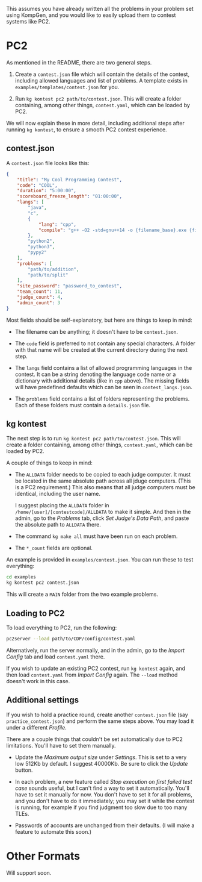 <!-- NOTE TO CONTRIBUTORS: PLEASE DON'T EDIT THIS FILE. -->
<!-- Edit docs_src/CONTEST.md instead, then run './makedocs'. -->


This assumes you have already written all the problems in your problem set using KompGen, and you would like to easily upload them to contest systems like PC2.  

# PC2

As mentioned in the README, there are two general steps.  

1. Create a `contest.json` file which will contain the details of the contest, including allowed languages and list of problems. A template exists in `examples/templates/contest.json` for you.  

2. Run `kg kontest pc2 path/to/contest.json`. This will create a folder containing, among other things, `contest.yaml`, which can be loaded by PC2.  

We will now explain these in more detail, including additional steps after running `kg kontest`, to ensure a smooth PC2 contest experience.

## contest.json

A `contest.json` file looks like this:

```json
{
    "title": "My Cool Programming Contest",
    "code": "COOL",
    "duration": "5:00:00",
    "scoreboard_freeze_length": "01:00:00",
    "langs": [
        "java",
        "c",
        {
            "lang": "cpp",
            "compile": "g++ -O2 -std=gnu++14 -o {filename_base}.exe {filename}"
        },
        "python2",
        "python3",
        "pypy2"
    ],
    "problems": [
        "path/to/addition",
        "path/to/split"
    ],
    "site_password": "password_to_contest",
    "team_count": 11,
    "judge_count": 4,
    "admin_count": 3
}
```

Most fields should be self-explanatory, but here are things to keep in mind:

- The filename can be anything; it doesn't have to be `contest.json`.  

- The `code` field is preferred to not contain any special characters. A folder with that name will be created at the current directory during the next step.

- The `langs` field contains a list of allowed programming languages in the contest. It can be a string denoting the language code name or a dictionary with additional details (like in `cpp` above). The missing fields will have predefined defaults which can be seen in `contest_langs.json`.  

- The `problems` field contains a list of folders representing the problems. Each of these folders must contain a `details.json` file.  


## kg kontest

The next step is to run `kg kontest pc2 path/to/contest.json`. This will create a folder containing, among other things, `contest.yaml`, which can be loaded by PC2.  

A couple of things to keep in mind:

- The `ALLDATA` folder needs to be copied to each judge computer. It must be located in the same absolute path across all jduge computers. (This is a PC2 requirement.) This also means that all judge computers must be identical, including the user name.

    I suggest placing the `ALLDATA` folder in `/home/[user]/[contestcode]/ALLDATA` to make it simple. And then in the admin, go to the *Problems* tab, click *Set Judge's Data Path*, and paste the absolute path to `ALLDATA` there.  

- The command `kg make all` must have been run on each problem. 

- The `*_count` fields are optional.  

An example is provided in `examples/contest.json`. You can run these to test everything:

```bash
cd examples
kg kontest pc2 contest.json
```

This will create a `MAIN` folder from the two example problems.

## Loading to PC2

To load everything to PC2, run the following:

```bash
pc2server --load path/to/CDP/config/contest.yaml
```

Alternatively, run the server normally, and in the admin, go to the *Import Config* tab and load `contest.yaml` there.

If you wish to update an existing PC2 contest, run `kg kontest` again, and then load `contest.yaml` from *Import Config* again. The `--load` method doesn't work in this case.

## Additional settings  

If you wish to hold a practice round, create another `contest.json` file (say `practice_contest.json`) and perform the same steps above. You may load it under a different *Profile*.

There are a couple things that couldn't be set automatically due to PC2 limitations. You'll have to set them manually.

- Update the *Maximum output size* under *Settings*. This is set to a very low 512Kb by default. I suggest 40000Kb. Be sure to click the *Update* button.

- In each problem, a new feature called *Stop execution on first failed test case* sounds useful, but I can't find a way to set it automatically. You'll have to set it manually for now. You don't have to set it for all problems, and you don't have to do it immediately; you may set it while the contest is running, for example if you find judgment too slow due to too many TLEs.

- Passwords of accounts are unchanged from their defaults. (I will make a feature to automate this soon.)

# Other Formats  

Will support soon.
